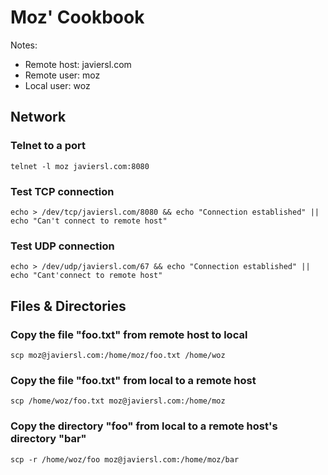 # Moz' Cookbook

Notes:
 - Remote host: javiersl.com
 - Remote user: moz
 - Local user: woz

## Network

### Telnet to a port
    telnet -l moz javiersl.com:8080

### Test TCP connection
    echo > /dev/tcp/javiersl.com/8080 && echo "Connection established" || echo "Can't connect to remote host"

### Test UDP connection
    echo > /dev/udp/javiersl.com/67 && echo "Connection established" || echo "Cant'connect to remote host"

## Files & Directories

### Copy the file "foo.txt" from remote host to local
    scp moz@javiersl.com:/home/moz/foo.txt /home/woz

### Copy the file "foo.txt" from local to a remote host
    scp /home/woz/foo.txt moz@javiersl.com:/home/moz

### Copy the directory "foo" from local to a remote host's directory "bar"
    scp -r /home/woz/foo moz@javiersl.com:/home/moz/bar
